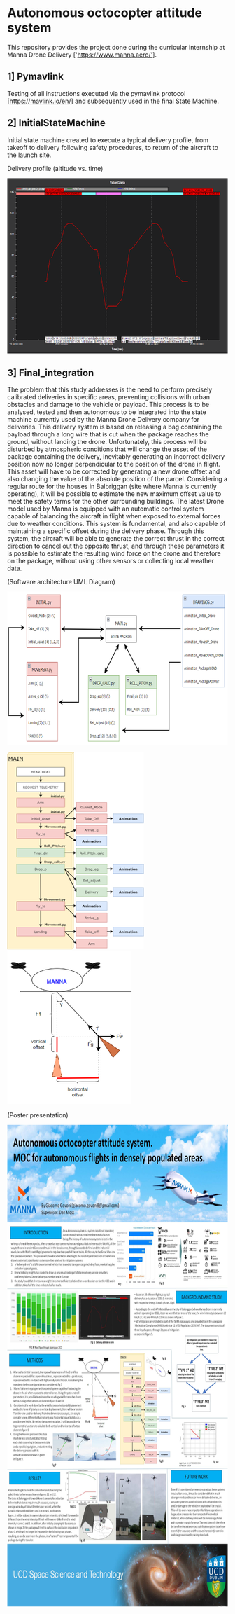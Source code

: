 # Autonomous octocopter attitude system

This repository provides the project done during the curricular internship at Manna Drone Delivery ['https://www.manna.aero/'].

## 1] Pymavlink 
Testing of all instructions executed via the pymavlink protocol [https://mavlink.io/en/] and subsequently used in the final State Machine.

## 2] InitialStateMachine

Initial state machine created to execute a typical delivery profile, from takeoff to delivery following safety procedures, to return of the aircraft to the launch site.

Delivery profile (altitude vs. time)

<img src="images/graphMPL.png" height=400>




## 3] Final_integration

The problem that this study addresses is the need to perform precisely calibrated deliveries in
specific areas, preventing collisions with urban obstacles and damage to the vehicle or payload.
This process is to be analysed, tested and then autonomous to be integrated into the state machine
currently used by the Manna Drone Delivery company for deliveries.
This delivery system is based on releasing a bag containing the payload through a long wire that
is cut when the package reaches the ground, without landing the drone. Unfortunately, this process will be disturbed by atmospheric conditions that will change the asset of the package containing the delivery, inevitably generating an incorrect delivery position now no longer perpendicular
to the position of the drone in flight.
This asset will have to be corrected by generating a new drone offset and also changing the value
of the absolute position of the parcel. Considering a regular route for the houses in Balbriggan
(site where Manna is currently operating), it will be possible to estimate the new maximum offset
value to meet the safety terms for the other surrounding buildings.
The latest Drone model used by Manna is equipped with an automatic control system capable of
balancing the aircraft in flight when exposed to external forces due to weather conditions. This
system is fundamental, and also capable of maintaining a specific offset during the delivery phase.
Through this system, the aircraft will be able to generate the correct thrust in the correct direction to cancel out the opposite thrust, and through these parameters it is possible to estimate the
resulting wind force on the drone and therefore on the package, without using other sensors or
collecting local weather data.


(Software architecture UML Diagram)

<img src="images/2.PNG" height=350>  

<p float="left">
  <img src="images/3.png" height=450 />
  <img src="images/1.PNG" height=350 /> 
</p>

(Poster presentation)

<img src="images/FinalPoster.jpg" height=1100>  

